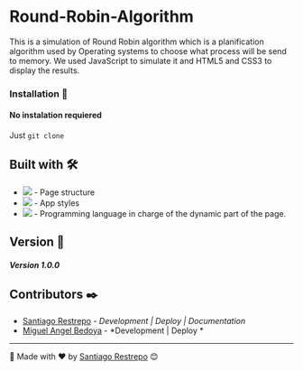 # Round-Robin-Algorithm

This is a simulation of Round Robin algorithm which is a planification algorithm used by Operating systems to choose what process will be send to memory. We used JavaScript to simulate it and HTML5 and CSS3 to display the results.

### Installation 🔧

#### No instalation requiered
Just `git clone`

## Built with 🛠️

* <img src="https://shields.io/badge/html-brown?logo=html&logoColor=white&style=for-the-badge"> - Page structure
* <img src="https://shields.io/badge/css-blue?logo=css3&style=for-the-badge"> - App styles
* <img src="https://shields.io/badge/javascript-black?logo=javascript&style=for-the-badge"> - Programming language in charge of the dynamic part of the page.

## Version 📌

##### Version 1.0.0

## Contributors ✒️

* [Santiago Restrepo](https://github.com/Santiago-Restrepo) - *Development |  Deploy | Documentation*
* [Miguel Angel Bedoya](https://github.com/MiguelABoni) - *Development |  Deploy *

---
📖 Made with ❤️ by [Santiago Restrepo](https://github.com/santiago-restrepo) 😊
